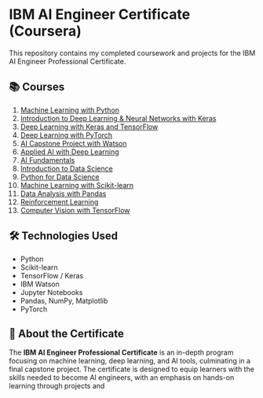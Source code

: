 # IBM AI Engineer Certificate (Coursera)

This repository contains my completed coursework and projects for the IBM AI Engineer Professional Certificate.

## 📚 Courses

1. [Machine Learning with Python](https://www.coursera.org/learn/machine-learning-with-python)
2. [Introduction to Deep Learning & Neural Networks with Keras](https://www.coursera.org/learn/deep-neural-networks-with-keras)
3. [Deep Learning with Keras and TensorFlow](https://www.coursera.org/learn/deep-learning-with-keras-and-tensorflow)
4. [Deep Learning with PyTorch](https://www.coursera.org/learn/deep-neural-networks-with-pytorch)
5. [AI Capstone Project with Watson](https://www.coursera.org/learn/ai-capstone-project-with-watson)
6. [Applied AI with Deep Learning](https://www.coursera.org/learn/applied-ai-with-deep-learning)
7. [AI Fundamentals](https://www.coursera.org/learn/ai-fundamentals)
8. [Introduction to Data Science](https://www.coursera.org/learn/introduction-to-data-science)
9. [Python for Data Science](https://www.coursera.org/learn/python-for-data-science)
10. [Machine Learning with Scikit-learn](https://www.coursera.org/learn/machine-learning-with-scikit-learn)
11. [Data Analysis with Pandas](https://www.coursera.org/learn/data-analysis-with-pandas)
12. [Reinforcement Learning](https://www.coursera.org/learn/reinforcement-learning)
13. [Computer Vision with TensorFlow](https://www.coursera.org/learn/computer-vision-with-tensorflow)

## 🛠 Technologies Used

- Python
- Scikit-learn
- TensorFlow / Keras
- IBM Watson
- Jupyter Notebooks
- Pandas, NumPy, Matplotlib
- PyTorch

## 🧠 About the Certificate

The **IBM AI Engineer Professional Certificate** is an in-depth program focusing on machine learning, deep learning, and AI tools, culminating in a final capstone project. The certificate is designed to equip learners with the skills needed to become AI engineers, with an emphasis on hands-on learning through projects and

